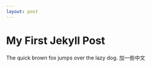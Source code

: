 ```yaml
---
layout: post
---
```


# My First Jekyll Post

The quick brown fox jumps over the lazy dog. 
加一些中文


